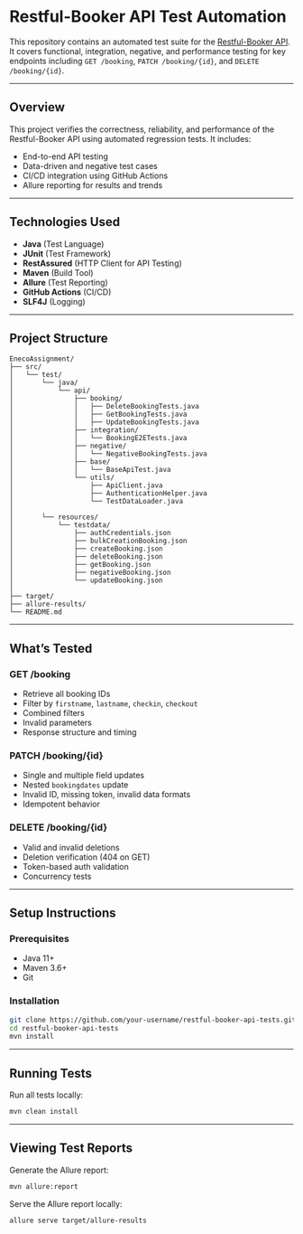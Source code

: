# Restful-Booker API Test Automation

This repository contains an automated test suite for the [Restful-Booker API](https://restful-booker.herokuapp.com). It covers functional, integration, negative, and performance testing for key endpoints including `GET /booking`, `PATCH /booking/{id}`, and `DELETE /booking/{id}`.

---

## Overview

This project verifies the correctness, reliability, and performance of the Restful-Booker API using automated regression tests. It includes:
- End-to-end API testing
- Data-driven and negative test cases
- CI/CD integration using GitHub Actions
- Allure reporting for results and trends

---

## Technologies Used

- **Java** (Test Language)
- **JUnit** (Test Framework)
- **RestAssured** (HTTP Client for API Testing)
- **Maven** (Build Tool)
- **Allure** (Test Reporting)
- **GitHub Actions** (CI/CD)
- **SLF4J** (Logging)

---

## Project Structure

```
EnecoAssignment/
├── src/
│   └── test/
│       └── java/
│           └── api/
│               ├── booking/
│               │   ├── DeleteBookingTests.java
│               │   ├── GetBookingTests.java
│               │   ├── UpdateBookingTests.java
│               ├── integration/
│               │   └── BookingE2ETests.java
│               ├── negative/
│               │   └── NegativeBookingTests.java
│               ├── base/
│               │   └── BaseApiTest.java
│               └── utils/
│                   ├── ApiClient.java
│                   ├── AuthenticationHelper.java
│                   └── TestDataLoader.java
│
│       └── resources/
│           └── testdata/
│               ├── authCredentials.json
│               ├── bulkCreationBooking.json
│               ├── createBooking.json
│               ├── deleteBooking.json
│               ├── getBooking.json
│               ├── negativeBooking.json
│               └── updateBooking.json
│
├── target/
├── allure-results/
└── README.md
```

---

## What’s Tested

### GET /booking
- Retrieve all booking IDs
- Filter by `firstname`, `lastname`, `checkin`, `checkout`
- Combined filters
- Invalid parameters
- Response structure and timing

### PATCH /booking/{id}
- Single and multiple field updates
- Nested `bookingdates` update
- Invalid ID, missing token, invalid data formats
- Idempotent behavior

### DELETE /booking/{id}
- Valid and invalid deletions
- Deletion verification (404 on GET)
- Token-based auth validation
- Concurrency tests

---

## Setup Instructions

### Prerequisites
- Java 11+
- Maven 3.6+
- Git

### Installation

```bash
git clone https://github.com/your-username/restful-booker-api-tests.git
cd restful-booker-api-tests
mvn install
```

---

## Running Tests

Run all tests locally:

```bash
mvn clean install
```

---

## Viewing Test Reports

Generate the Allure report:

```bash
mvn allure:report
```

Serve the Allure report locally:

```bash
allure serve target/allure-results
```
